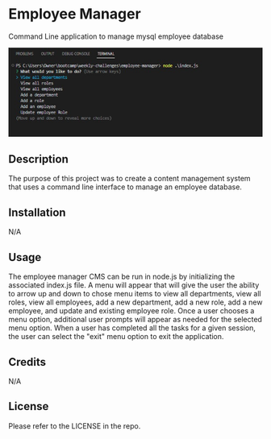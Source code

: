 # Employee Manager

Command Line application to manage mysql employee database

![](./assets/employee-manager.jpg)

## Description

The purpose of this project was to create a content management system that uses a command line interface to manage an employee database.

## Installation

N/A

## Usage

The employee manager CMS can be run in node.js by initializing the associated index.js file.  A menu will appear that will give the user the ability to arrow up and down to chose menu items to view all departments, view all roles, view all employees, add a new department, add a new role, add a new employee, and update and existing employee role.  Once a user chooses a menu option, additional user prompts will appear as needed for the selected menu option.  When a user has completed all the tasks for a given session, the user can select the "exit" menu option to exit the application.

## Credits

N/A

## License

Please refer to the LICENSE in the repo.
